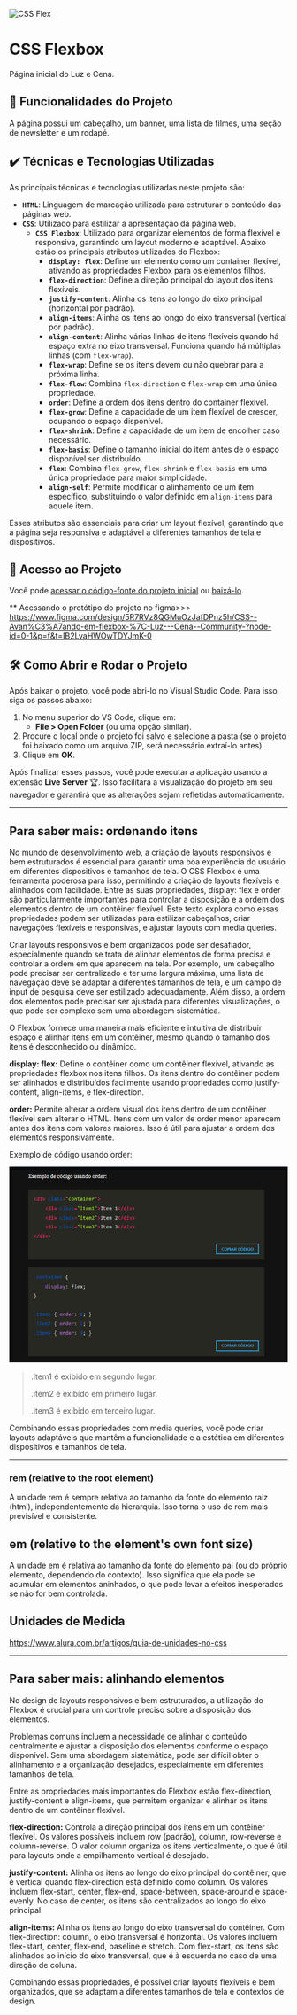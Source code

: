 ![CSS Flex](https://imgur.com/ytMIIUO.png)
## 
# CSS Flexbox

Página inicial do Luz e Cena.

## 🔨 Funcionalidades do Projeto

A página possui um cabeçalho, um banner, uma lista de filmes, uma seção de newsletter e um rodapé.

## ✔️ Técnicas e Tecnologias Utilizadas

As principais técnicas e tecnologias utilizadas neste projeto são:

- **`HTML`**: Linguagem de marcação utilizada para estruturar o conteúdo das páginas web.
- **`CSS`**: Utilizado para estilizar a apresentação da página web.
  - **`CSS Flexbox`**: Utilizado para organizar elementos de forma flexível e responsiva, garantindo um layout moderno e adaptável. Abaixo estão os principais atributos utilizados do Flexbox:
    - **`display: flex`**: Define um elemento como um container flexível, ativando as propriedades Flexbox para os elementos filhos.
    - **`flex-direction`**: Define a direção principal do layout dos itens flexíveis.
    - **`justify-content`**: Alinha os itens ao longo do eixo principal (horizontal por padrão).
    - **`align-items`**: Alinha os itens ao longo do eixo transversal (vertical por padrão).
    - **`align-content`**: Alinha várias linhas de itens flexíveis quando há espaço extra no eixo transversal. Funciona quando há múltiplas linhas (com `flex-wrap`).
    - **`flex-wrap`**: Define se os itens devem ou não quebrar para a próxima linha.
    - **`flex-flow`**: Combina `flex-direction` e `flex-wrap` em uma única propriedade.
    - **`order`**: Define a ordem dos itens dentro do container flexível.
    - **`flex-grow`**: Define a capacidade de um item flexível de crescer, ocupando o espaço disponível.
    - **`flex-shrink`**: Define a capacidade de um item de encolher caso necessário.
    - **`flex-basis`**: Define o tamanho inicial do item antes de o espaço disponível ser distribuído.
    - **`flex`**: Combina `flex-grow`, `flex-shrink` e `flex-basis` em uma única propriedade para maior simplicidade.
    - **`align-self`**: Permite modificar o alinhamento de um item específico, substituindo o valor definido em `align-items` para aquele item.

Esses atributos são essenciais para criar um layout flexível, garantindo que a página seja responsiva e adaptável a diferentes tamanhos de tela e dispositivos.

## 📁 Acesso ao Projeto

Você pode [acessar o código-fonte do projeto inicial](https://github.com/monicahillman/3992-css-grid/tree/projeto-base) ou [baixá-lo](https://github.com/monicahillman/3992-css-grid/archive/refs/heads/projeto-base.zip).

** Acessando o protótipo do projeto no figma>>> 
https://www.figma.com/design/5R7RVz8QGMuOzJafDPnz5h/CSS--Avan%C3%A7ando-em-flexbox-%7C-Luz---Cena--Community-?node-id=0-1&p=f&t=IB2LvaHWOwTDYJmK-0

## 🛠️ Como Abrir e Rodar o Projeto

Após baixar o projeto, você pode abri-lo no Visual Studio Code. Para isso, siga os passos abaixo:

1. No menu superior do VS Code, clique em:
   * **File > Open Folder** (ou uma opção similar).
2. Procure o local onde o projeto foi salvo e selecione a pasta (se o projeto foi baixado como um arquivo ZIP, será necessário extraí-lo antes).
3. Clique em **OK**.

Após finalizar esses passos, você pode executar a aplicação usando a extensão **Live Server** 🏆. Isso facilitará a visualização do projeto em seu navegador e garantirá que as alterações sejam refletidas automaticamente.


---

## Para saber mais: ordenando itens


No mundo de desenvolvimento web, a criação de layouts responsivos e bem estruturados é essencial para garantir uma boa experiência do usuário em diferentes dispositivos e tamanhos de tela. O CSS Flexbox é uma ferramenta poderosa para isso, permitindo a criação de layouts flexíveis e alinhados com facilidade. Entre as suas propriedades, display: flex e order são particularmente importantes para controlar a disposição e a ordem dos elementos dentro de um contêiner flexível. Este texto explora como essas propriedades podem ser utilizadas para estilizar cabeçalhos, criar navegações flexíveis e responsivas, e ajustar layouts com media queries.

Criar layouts responsivos e bem organizados pode ser desafiador, especialmente quando se trata de alinhar elementos de forma precisa e controlar a ordem em que aparecem na tela. Por exemplo, um cabeçalho pode precisar ser centralizado e ter uma largura máxima, uma lista de navegação deve se adaptar a diferentes tamanhos de tela, e um campo de input de pesquisa deve ser estilizado adequadamente. Além disso, a ordem dos elementos pode precisar ser ajustada para diferentes visualizações, o que pode ser complexo sem uma abordagem sistemática.

O Flexbox fornece uma maneira mais eficiente e intuitiva de distribuir espaço e alinhar itens em um contêiner, mesmo quando o tamanho dos itens é desconhecido ou dinâmico.

**display: flex:** Define o contêiner como um contêiner flexível, ativando as propriedades flexbox nos itens filhos. Os itens dentro do contêiner podem ser alinhados e distribuídos facilmente usando propriedades como justify-content, align-items, e flex-direction.

**order:** Permite alterar a ordem visual dos itens dentro de um contêiner flexível sem alterar o HTML. Itens com um valor de order menor aparecem antes dos itens com valores maiores. Isso é útil para ajustar a ordem dos elementos responsivamente.

Exemplo de código usando order:

 
 ![exemplo cod](image.png)

>  
> .item1 é exibido em segundo lugar.
>
> .item2 é exibido em primeiro lugar.
>
> .item3 é exibido em terceiro lugar.

Combinando essas propriedades com media queries, você pode criar layouts adaptáveis que mantêm a funcionalidade e a estética em diferentes dispositivos e tamanhos de tela.

---- 


###  rem (relative to the root element)
A unidade rem é sempre relativa ao tamanho da fonte do elemento raiz (html), independentemente da hierarquia.
Isso torna o uso de rem mais previsível e consistente.

## em (relative to the element's own font size)
A unidade em é relativa ao tamanho da fonte do elemento pai (ou do próprio elemento, dependendo do contexto).
Isso significa que ela pode se acumular em elementos aninhados, o que pode levar a efeitos inesperados 
se não for bem controlada.

## Unidades de Medida
https://www.alura.com.br/artigos/guia-de-unidades-no-css

---

## Para saber mais: alinhando elementos


No design de layouts responsivos e bem estruturados, a utilização do Flexbox é crucial para um controle preciso sobre a disposição dos elementos.

Problemas comuns incluem a necessidade de alinhar o conteúdo centralmente e ajustar a disposição dos elementos conforme o espaço disponível. Sem uma abordagem sistemática, pode ser difícil obter o alinhamento e a organização desejados, especialmente em diferentes tamanhos de tela.

Entre as propriedades mais importantes do Flexbox estão flex-direction, justify-content e align-items, que permitem organizar e alinhar os itens dentro de um contêiner flexível.

**flex-direction:** Controla a direção principal dos itens em um contêiner flexível. Os valores possíveis incluem row (padrão), column, row-reverse e column-reverse. O valor column organiza os itens verticalmente, o que é útil para layouts onde a empilhamento vertical é desejado.

**justify-content:** Alinha os itens ao longo do eixo principal do contêiner, que é vertical quando flex-direction está definido como column. Os valores incluem flex-start, center, flex-end, space-between, space-around e space-evenly. No caso de center, os itens são centralizados ao longo do eixo principal.

**align-items:** Alinha os itens ao longo do eixo transversal do contêiner. Com flex-direction: column, o eixo transversal é horizontal. Os valores incluem flex-start, center, flex-end, baseline e stretch. Com flex-start, os itens são alinhados ao início do eixo transversal, que é à esquerda no caso de uma direção de coluna.

Combinando essas propriedades, é possível criar layouts flexíveis e bem organizados, que se adaptam a diferentes tamanhos de tela e contextos de design.